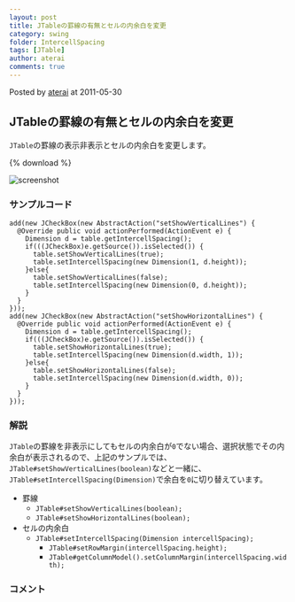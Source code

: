 ```yaml
---
layout: post
title: JTableの罫線の有無とセルの内余白を変更
category: swing
folder: IntercellSpacing
tags: [JTable]
author: aterai
comments: true
---
```


Posted by [aterai](http://terai.xrea.jp/aterai.html) at 2011-05-30

## JTableの罫線の有無とセルの内余白を変更
`JTable`の罫線の表示非表示とセルの内余白を変更します。

{% download %}

![screenshot](https://lh3.googleusercontent.com/-zDg_KUxGwU4/TeNHkhhJYGI/AAAAAAAAA8M/G5R8rKLVzUg/s800/IntercellSpacing.png)

### サンプルコード
<pre class="prettyprint"><code>add(new JCheckBox(new AbstractAction("setShowVerticalLines") {
  @Override public void actionPerformed(ActionEvent e) {
    Dimension d = table.getIntercellSpacing();
    if(((JCheckBox)e.getSource()).isSelected()) {
      table.setShowVerticalLines(true);
      table.setIntercellSpacing(new Dimension(1, d.height));
    }else{
      table.setShowVerticalLines(false);
      table.setIntercellSpacing(new Dimension(0, d.height));
    }
  }
}));
add(new JCheckBox(new AbstractAction("setShowHorizontalLines") {
  @Override public void actionPerformed(ActionEvent e) {
    Dimension d = table.getIntercellSpacing();
    if(((JCheckBox)e.getSource()).isSelected()) {
      table.setShowHorizontalLines(true);
      table.setIntercellSpacing(new Dimension(d.width, 1));
    }else{
      table.setShowHorizontalLines(false);
      table.setIntercellSpacing(new Dimension(d.width, 0));
    }
  }
}));
</code></pre>

### 解説
`JTable`の罫線を非表示にしてもセルの内余白が`0`でない場合、選択状態でその内余白が表示されるので、上記のサンプルでは、`JTable#setShowVerticalLines(boolean)`などと一緒に、`JTable#setIntercellSpacing(Dimension)`で余白を`0`に切り替えています。

- 罫線
    - `JTable#setShowVerticalLines(boolean);`
    - `JTable#setShowHorizontalLines(boolean);`
- セルの内余白
    - `JTable#setIntercellSpacing(Dimension intercellSpacing);`
        - `JTable#setRowMargin(intercellSpacing.height);`
        - `JTable#getColumnModel().setColumnMargin(intercellSpacing.width);`

<!-- dummy comment line for breaking list -->

### コメント
